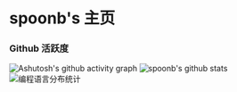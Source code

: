 # spoonb's 主页

### Github 活跃度

![Ashutosh's github activity graph](https://github-readme-activity-graph.vercel.app/graph?username=spoonb&theme=react-dark)
![spoonb's github stats](https://github-readme-stats.vercel.app/api?username=spoonb&show_icons=true&theme=react)
![编程语言分布统计](https://github-readme-stats.vercel.app/api/top-langs/?username=spoonb&layout=compact&langs_count=10&theme=react)
